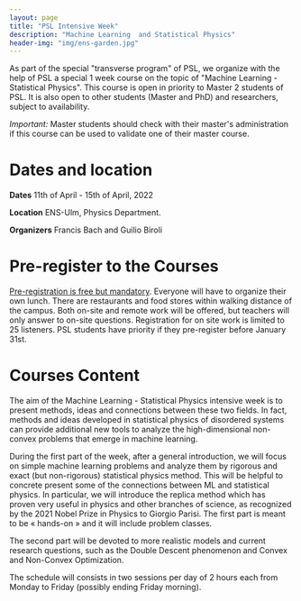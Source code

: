 ```yaml
---
layout: page
title: "PSL Intensive Week"
description: "Machine Learning  and Statistical Physics"
header-img: "img/ens-garden.jpg"
---
```


As part of the special "transverse program" of PSL, we organize with
the help of PSL a special 1 week course on the topic of "Machine Learning - Statistical Physics". This course is open in priority to Master 2
students of PSL. It is also open to other students (Master and PhD)
and researchers, subject to availability.

_Important:_ Master students should check with their master's
administration if this course can be used to validate one of their
master course.

Dates and location
============================

**Dates** 11th of April - 15th of  April, 2022

**Location** ENS-Ulm, Physics Department. 


**Organizers** Francis Bach and Guilio Biroli

Pre-register to the Courses
============================

[Pre-registration is free but mandatory](https://forms.gle/7NgBcAuGsPKKEiPq7).  Everyone will have to
organize their own lunch. There are restaurants and food stores within
walking distance of the campus. Both on-site and remote work will be
offered, but teachers will only answer to on-site questions.
Registration for on site work is limited to 25 listeners.  PSL
students have priority if they pre-register before January 31st.

Courses Content
============================

The aim of the Machine Learning - Statistical Physics intensive week
is to present methods, ideas and connections between these two fields.
In fact, methods and ideas developed in statistical physics of
disordered systems can provide additional new tools to analyze the
high-dimensional non-convex problems that emerge in machine learning.
 
During the first part of the week, after a general introduction, we
will focus on simple machine learning problems and analyze them by
rigorous and exact (but non-rigorous) statistical physics method. This
will be helpful to concrete present some of the connections between ML
and statistical physics. In particular, we will introduce the replica
method which has proven very useful in physics and other branches of
science, as recognized by the 2021 Nobel Prize in Physics to Giorgio
Parisi. The first part is meant to be « hands-on » and it will include
problem classes.
 
The second part will be devoted to more realistic models and current
research questions, such as the Double Descent phenomenon and Convex
and Non-Convex Optimization.

The schedule will consists in two sessions per day of 2 hours each
from Monday to Friday (possibly ending Friday morning).

